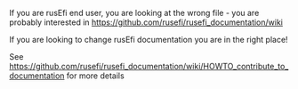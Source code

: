 

If you are rusEfi end user, you are looking at the wrong file - you are probably interested in
https://github.com/rusefi/rusefi_documentation/wiki 



If you are looking to change rusEfi documentation you are in the right place! 

See https://github.com/rusefi/rusefi_documentation/wiki/HOWTO_contribute_to_documentation for more details